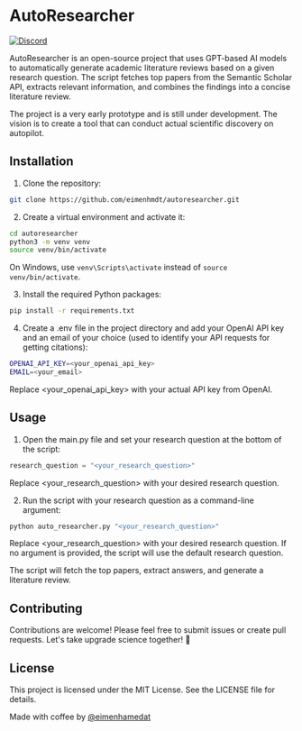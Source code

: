 # AutoResearcher

[![Discord](https://img.shields.io/discord/123456789012345678?label=AutoResearcher&logo=discord&style=flat-square)](https://discord.gg/PnQDR5h9)

AutoResearcher is an open-source project that uses GPT-based AI models to automatically generate academic literature reviews based on a given research question. The script fetches top papers from the Semantic Scholar API, extracts relevant information, and combines the findings into a concise literature review.

The project is a very early prototype and is still under development. The vision is to create a tool that can conduct actual scientific discovery on autopilot.

## Installation

1. Clone the repository:

```bash
git clone https://github.com/eimenhmdt/autoresearcher.git
```

2. Create a virtual environment and activate it:

```bash
cd autoresearcher
python3 -m venv venv
source venv/bin/activate
```

On Windows, use `venv\Scripts\activate` instead of `source venv/bin/activate`.

3. Install the required Python packages:

```bash
pip install -r requirements.txt
```

4. Create a .env file in the project directory and add your OpenAI API key and an email of your choice (used to identify your API requests for getting citations):

```bash
OPENAI_API_KEY=<your_openai_api_key>
EMAIL=<your_email>
```

Replace <your_openai_api_key> with your actual API key from OpenAI.

## Usage

1. Open the main.py file and set your research question at the bottom of the script:

```python
research_question = "<your_research_question>"
```

Replace <your_research_question> with your desired research question.

2. Run the script with your research question as a command-line argument:

```bash
python auto_researcher.py "<your_research_question>"
```
Replace <your_research_question> with your desired research question. If no argument is provided, the script will use the default research question.

The script will fetch the top papers, extract answers, and generate a literature review.

## Contributing

Contributions are welcome! Please feel free to submit issues or create pull requests. Let's take upgrade science together! 🚀

## License

This project is licensed under the MIT License. See the LICENSE file for details.

Made with coffee by [@eimenhamedat](https://twitter.com/eimenhmdt)
